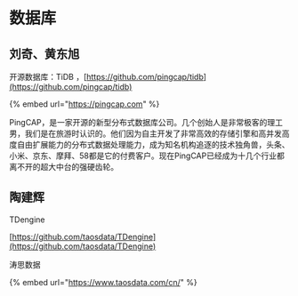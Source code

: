# 数据库

## 刘奇、黄东旭

开源数据库：TiDB ，[https://github.com/pingcap/tidb](https://github.com/pingcap/tidb)

{% embed url="https://pingcap.com" %}

PingCAP，是一家开源的新型分布式数据库公司。几个创始人是非常极客的理工男，我们是在旅游时认识的。他们因为自主开发了非常高效的存储引擎和高并发高度自由扩展能力的分布式数据处理能力，成为知名机构追逐的技术独角兽，头条、小米、京东、摩拜、58都是它的付费客户。现在PingCAP已经成为十几个行业都离不开的超大中台的强硬齿轮。

## 陶建辉

TDengine

[https://github.com/taosdata/TDengine](https://github.com/taosdata/TDengine)

涛思数据

{% embed url="https://www.taosdata.com/cn/" %}









